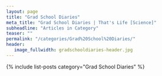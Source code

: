 ```yaml
---
layout: page
title: "Grad School Diaries"
meta_title: "Grad School Diaries | That's Life [Science]"
subheadline: "Articles in Category"
teaser: ""
permalink: "/categories/Grad%20School%20Diaries/"
header:
   image_fullwidth: gradschooldiaries-header.jpg
---
```

{% include list-posts category="Grad School Diaries" %}
